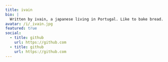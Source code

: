 ```yaml
---
title: ivain 
bio: |
  Written by ivain, a japanese living in Portugal. Like to bake bread. Also to programming
avatar: /i/_ivain.jpg
featured: true
social:
  - title: github
    url: https://github.com
  - title: github
    url: https://github.com
---
```

